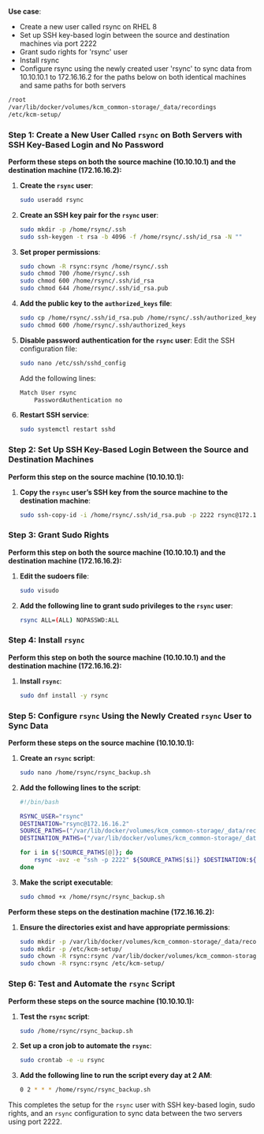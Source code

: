 **Use case**:  
* Create a new user called rsync on RHEL 8   
* Set up SSH key-based login between the source and destination machines via port 2222   
* Grant sudo rights for 'rsync' user   
* Install rsync   
* Configure rsync using the newly created  user 'rsync' to sync data from 10.10.10.1  to  172.16.16.2 for the paths below on both identical machines and same paths for both servers   
```sh
/root
/var/lib/docker/volumes/kcm_common-storage/_data/recordings  
/etc/kcm-setup/
```

### Step 1: Create a New User Called `rsync` on Both Servers with SSH Key-Based Login and No Password

**Perform these steps on both the source machine (10.10.10.1) and the destination machine (172.16.16.2):**

1. **Create the `rsync` user**:
    ```bash
    sudo useradd rsync
    ```

2. **Create an SSH key pair for the `rsync` user**:
    ```bash
    sudo mkdir -p /home/rsync/.ssh
    sudo ssh-keygen -t rsa -b 4096 -f /home/rsync/.ssh/id_rsa -N ""
    ```

3. **Set proper permissions**:
    ```bash
    sudo chown -R rsync:rsync /home/rsync/.ssh
    sudo chmod 700 /home/rsync/.ssh
    sudo chmod 600 /home/rsync/.ssh/id_rsa
    sudo chmod 644 /home/rsync/.ssh/id_rsa.pub
    ```

4. **Add the public key to the `authorized_keys` file**:
    ```bash
    sudo cp /home/rsync/.ssh/id_rsa.pub /home/rsync/.ssh/authorized_keys
    sudo chmod 600 /home/rsync/.ssh/authorized_keys
    ```

5. **Disable password authentication for the `rsync` user**:
    Edit the SSH configuration file:
    ```bash
    sudo nano /etc/ssh/sshd_config
    ```

    Add the following lines:
    ```bash
    Match User rsync
        PasswordAuthentication no
    ```

6. **Restart SSH service**:
    ```bash
    sudo systemctl restart sshd
    ```

### Step 2: Set Up SSH Key-Based Login Between the Source and Destination Machines

**Perform this step on the source machine (10.10.10.1):**

1. **Copy the `rsync` user’s SSH key from the source machine to the destination machine**:
    ```bash
    sudo ssh-copy-id -i /home/rsync/.ssh/id_rsa.pub -p 2222 rsync@172.16.16.2
    ```

### Step 3: Grant Sudo Rights

**Perform this step on both the source machine (10.10.10.1) and the destination machine (172.16.16.2):**

1. **Edit the sudoers file**:
    ```bash
    sudo visudo
    ```

2. **Add the following line to grant sudo privileges to the `rsync` user**:
    ```bash
    rsync ALL=(ALL) NOPASSWD:ALL
    ```

### Step 4: Install `rsync`

**Perform this step on both the source machine (10.10.10.1) and the destination machine (172.16.16.2):**

1. **Install `rsync`**:
    ```bash
    sudo dnf install -y rsync
    ```

### Step 5: Configure `rsync` Using the Newly Created `rsync` User to Sync Data

**Perform these steps on the source machine (10.10.10.1):**

1. **Create an `rsync` script**:
    ```bash
    sudo nano /home/rsync/rsync_backup.sh
    ```

2. **Add the following lines to the script**:
    ```bash
    #!/bin/bash

    RSYNC_USER="rsync"
    DESTINATION="rsync@172.16.16.2"
    SOURCE_PATHS=("/var/lib/docker/volumes/kcm_common-storage/_data/recordings" "/etc/kcm-setup/")
    DESTINATION_PATHS=("/var/lib/docker/volumes/kcm_common-storage/_data/recordings" "/etc/kcm-setup/")

    for i in ${!SOURCE_PATHS[@]}; do
        rsync -avz -e "ssh -p 2222" ${SOURCE_PATHS[$i]} $DESTINATION:${DESTINATION_PATHS[$i]}
    done
    ```

3. **Make the script executable**:
    ```bash
    sudo chmod +x /home/rsync/rsync_backup.sh
    ```

**Perform these steps on the destination machine (172.16.16.2):**

1. **Ensure the directories exist and have appropriate permissions**:
    ```bash
    sudo mkdir -p /var/lib/docker/volumes/kcm_common-storage/_data/recordings
    sudo mkdir -p /etc/kcm-setup/
    sudo chown -R rsync:rsync /var/lib/docker/volumes/kcm_common-storage/_data/recordings
    sudo chown -R rsync:rsync /etc/kcm-setup/
    ```

### Step 6: Test and Automate the `rsync` Script

**Perform these steps on the source machine (10.10.10.1):**

1. **Test the `rsync` script**:
    ```bash
    sudo /home/rsync/rsync_backup.sh
    ```

2. **Set up a cron job to automate the `rsync`**:
    ```bash
    sudo crontab -e -u rsync
    ```

3. **Add the following line to run the script every day at 2 AM**:
    ```bash
    0 2 * * * /home/rsync/rsync_backup.sh
    ```

This completes the setup for the `rsync` user with SSH key-based login, sudo rights, and an `rsync` configuration to sync data between the two servers using port 2222.
